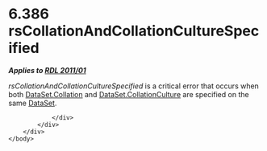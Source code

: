 <html dir="LTR" xmlns:mshelp="http://msdn.microsoft.com/mshelp" xmlns:ddue="http://ddue.schemas.microsoft.com/authoring/2003/5" xmlns:xlink="http://www.w3.org/1999/xlink" xmlns:tool="http://www.microsoft.com/tooltip">
    <head>
        <meta http-equiv="Content-Type" content="text/html; CHARSET=utf-8"></meta>
        <meta name="save" content="history"></meta>
        <title>6.386 rsCollationAndCollationCultureSpecified</title>
        <xml>
            <mshelp:toctitle title="6.386 rsCollationAndCollationCultureSpecified"></mshelp:toctitle>
            <mshelp:rltitle title="[MS-RDL]: rsCollationAndCollationCultureSpecified"></mshelp:rltitle>
            <mshelp:keyword index="A" term="6c4d587b-9171-4d8f-8c2b-1dc64108f91f"></mshelp:keyword>
            <mshelp:attr name="DCSext.ContentType" value="open specification"></mshelp:attr>
            <mshelp:attr name="AssetID" value="6c4d587b-9171-4d8f-8c2b-1dc64108f91f"></mshelp:attr>
            <mshelp:attr name="TopicType" value="kbRef"></mshelp:attr>
            <mshelp:attr name="DCSext.Title" value="[MS-RDL]: rsCollationAndCollationCultureSpecified" />
        </xml>
    </head>
    <body>
        <div id="header">
            <h1 class="heading">6.386 rsCollationAndCollationCultureSpecified</h1>
        </div>
        <div id="mainSection">
            <div id="mainBody">
                <div id="allHistory" class="saveHistory"></div>
                <div id="sectionSection0" class="section" name="collapseableSection">
                    

<p><b><i>Applies to </i></b><a href="bf2bab1a-b608-4bcc-b718-1cc1baa9579c.html"><b><i>RDL 2011/01</i></b></a></p>

<p><i>rsCollationAndCollationCultureSpecified</i> is a critical
error that occurs when both <a href="367a7f62-9577-467f-9fd2-8712303aa8c2.html">DataSet.Collation</a>
and <a href="12c29cdb-c707-4e8f-9743-9edb7f204436.html">DataSet.CollationCulture</a>
are specified on the same <a href="a14782b0-2e2f-4305-83a3-3de3fd750b6a.html">DataSet</a>.</p>


                </div>
            </div>
        </div>
    </body>
</html>